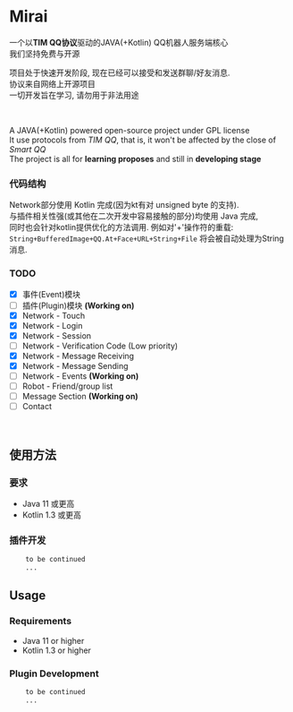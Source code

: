 # Mirai

一个以<b>TIM QQ协议</b>驱动的JAVA(+Kotlin) QQ机器人服务端核心  
我们坚持免费与开源  
  
项目处于快速开发阶段, 现在已经可以接受和发送群聊/好友消息.   
协议来自网络上开源项目  
一切开发旨在学习, 请勿用于非法用途    

<br>

A JAVA(+Kotlin) powered open-source project under GPL license<br>
It use protocols from <i>TIM QQ</i>, that is, it won't be affected by the close of <i>Smart QQ</i><br>
The project is all for <b>learning proposes</b> and still in <b>developing stage</b><br>

### 代码结构
Network部分使用 Kotlin 完成(因为kt有对 unsigned byte 的支持).  
与插件相关性强(或其他在二次开发中容易接触的部分)均使用 Java 完成,  
同时也会针对kotlin提供优化的方法调用. 例如对'+'操作符的重载: `String+BufferedImage+QQ.At+Face+URL+String+File` 将会被自动处理为String消息.


### TODO
- [x] 事件(Event)模块  
- [ ] 插件(Plugin)模块 **(Working on)**  
- [x] Network - Touch  
- [X] Network - Login 
- [X] Network - Session  
- [ ] Network - Verification Code (Low priority)  
- [X] Network - Message Receiving  
- [X] Network - Message Sending  
- [ ] Network - Events **(Working on)**    
- [ ] Robot - Friend/group list  
- [ ] Message Section **(Working on)**  
- [ ] Contact  

<br>

## 使用方法
### 要求
- Java 11 或更高
- Kotlin 1.3 或更高
### 插件开发
``` php
    to be continued
    ...
```


## Usage
### Requirements
- Java 11 or higher
- Kotlin 1.3 or higher
### Plugin Development
``` php
    to be continued
    ...
```




